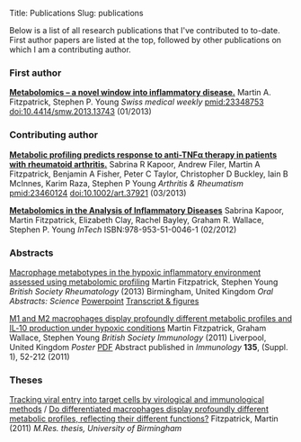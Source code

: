 Title: Publications
Slug: publications

Below is a list of all research publications that I've contributed to to-date. First author papers are listed at the top, followed by other publications on which I am a contributing author.

### First author

[**Metabolomics – a novel window into inflammatory disease.**](http://www.smw.ch/content/smw-2013-13743/)
Martin A. Fitzpatrick, Stephen P. Young
*Swiss medical weekly* [pmid:23348753](www.ncbi.nlm.nih.gov/pubmed/23348753) [doi:10.4414/smw.2013.13743](http://dx.doi.org/10.4414/smw.2013.13743) (01/2013)

### Contributing author

[**Metabolic profiling predicts response to anti-TNFα therapy in patients with rheumatoid arthritis.**](http://onlinelibrary.wiley.com/doi/10.1002/art.37921/abstract)
Sabrina R Kapoor, Andrew Filer, Martin A Fitzpatrick, Benjamin A Fisher, Peter C Taylor, Christopher D Buckley, Iain B McInnes, Karim Raza, Stephen P Young
*Arthritis & Rheumatism* [pmid:23460124](www.ncbi.nlm.nih.gov/pubmed/23460124) [doi:10.1002/art.37921](http://dx.doi.org/10.1002/art.37921) (03/2013)

[**Metabolomics in the Analysis of Inflammatory Diseases**](http://www.intechopen.com/books/metabolomics/metabolomics-in-the-analysis-of-inflammatory-diseases)
Sabrina Kapoor, Martin Fitzpatrick, Elizabeth Clay, Rachel Bayley, Graham R. Wallace, Stephen P. Young *InTech* ISBN:978-953-51-0046-1 (02/2012)

### Abstracts

[Macrophage metabotypes in the hypoxic inflammatory environment assessed using metabolomic profiling](/) Martin Fitzpatrick, Stephen Young *British Society Rheumatology* (2013) Birmingham, United Kingdom *Oral Abstracts: Science* [Powerpoint](/) [Transcript & figures](/)

[M1 and M2 macrophages display profoundly different metabolic profiles and IL‐10 production under hypoxic conditions](http://onlinelibrary.wiley.com/doi/10.1111/j.1365-2567.2011.03534.x/pdf) Martin Fitzpatrick, Graham Wallace, Stephen Young *British Society Immunology* (2011) Liverpool, United Kingdom *Poster* [PDF](/) Abstract published in *Immunology* **135**, (Suppl. 1), 52-212 (2011)
### Theses
[Tracking viral entry into target cells by virological and immunological methods](http://etheses.bham.ac.uk/2940/) / [Do differentiated macrophages display profoundly different metabolic profiles, reflecting their different functions?](http://etheses.bham.ac.uk/2940/) Fitzpatrick, Martin (2011)
*M.Res. thesis, University of Birmingham*